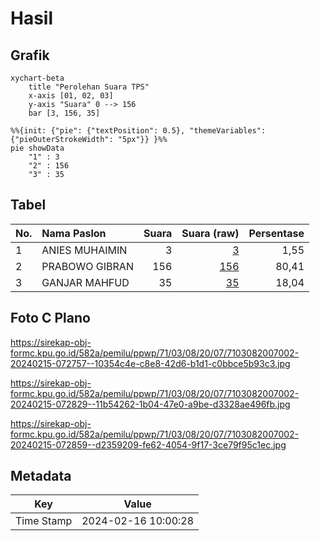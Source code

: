 # Hasil

## Grafik

```mermaid
xychart-beta
    title "Perolehan Suara TPS"
    x-axis [01, 02, 03]
    y-axis "Suara" 0 --> 156
    bar [3, 156, 35]
```

```mermaid
%%{init: {"pie": {"textPosition": 0.5}, "themeVariables": {"pieOuterStrokeWidth": "5px"}} }%%
pie showData
    "1" : 3
    "2" : 156
    "3" : 35
```

## Tabel

| No. | Nama Paslon    | Suara | Suara (raw) | Persentase |
|:--- |:-------------- | -----:| -----------:| ----------:|
| 1   | ANIES MUHAIMIN | 3     | [3][p-1]    | 1,55       |
| 2   | PRABOWO GIBRAN | 156   | [156][p-2]  | 80,41      |
| 3   | GANJAR MAHFUD  | 35    | [35][p-3]   | 18,04      |


[p-1]: https://github.com/gigit-pemilu/pemilu-2024-71-sulawesi-utara/blob/main/pilpres/hitung-suara/sub/71-sulawesi-utara/sub/03-kepulauan-sangihe/sub/08-tabukan-utara/sub/2007-utaurano/sub/002-tps/sub/paslon-1.txt
[p-2]: https://github.com/gigit-pemilu/pemilu-2024-71-sulawesi-utara/blob/main/pilpres/hitung-suara/sub/71-sulawesi-utara/sub/03-kepulauan-sangihe/sub/08-tabukan-utara/sub/2007-utaurano/sub/002-tps/sub/paslon-2.txt
[p-3]: https://github.com/gigit-pemilu/pemilu-2024-71-sulawesi-utara/blob/main/pilpres/hitung-suara/sub/71-sulawesi-utara/sub/03-kepulauan-sangihe/sub/08-tabukan-utara/sub/2007-utaurano/sub/002-tps/sub/paslon-3.txt

## Foto C Plano

https://sirekap-obj-formc.kpu.go.id/582a/pemilu/ppwp/71/03/08/20/07/7103082007002-20240215-072757--10354c4e-c8e8-42d6-b1d1-c0bbce5b93c3.jpg

https://sirekap-obj-formc.kpu.go.id/582a/pemilu/ppwp/71/03/08/20/07/7103082007002-20240215-072829--11b54262-1b04-47e0-a9be-d3328ae496fb.jpg

https://sirekap-obj-formc.kpu.go.id/582a/pemilu/ppwp/71/03/08/20/07/7103082007002-20240215-072859--d2359209-fe62-4054-9f17-3ce79f95c1ec.jpg


## Metadata

| Key        | Value               |
| ---------- | ------------------- |
| Time Stamp | 2024-02-16 10:00:28 |



